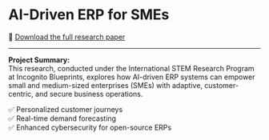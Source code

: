 # AI-Driven ERP for SMEs

📄 [Download the full research paper](erp_research.pdf)

---

**Project Summary:**  
This research, conducted under the International STEM Research Program at Incognito Blueprints, explores how AI-driven ERP systems can empower small and medium-sized enterprises (SMEs) with adaptive, customer-centric, and secure business operations. 

✅ Personalized customer journeys  
✅ Real-time demand forecasting  
✅ Enhanced cybersecurity for open-source ERPs  
